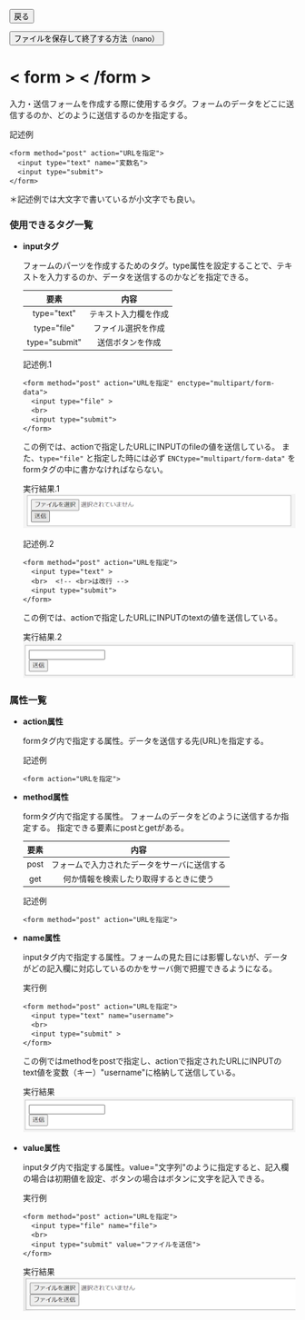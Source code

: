 <button type="button" onclick="history.back()">戻る</button>

<button type="button" onclick="window.location.href='https://b2211590.github.io/kaitaishinsho/command/nano'">ファイルを保存して終了する方法（nano）</button>

# < form > < /form >

入力・送信フォームを作成する際に使用するタグ。フォームのデータをどこに送信するのか、どのように送信するのかを指定する。


  記述例 [](変更しない)
  
  ```
  <form method="post" action="URLを指定">
    <input type="text" name="変数名"> 
    <input type="submit"> 
  </form>
  ```
  ＊記述例では大文字で書いているが小文字でも良い。

### 使用できるタグ一覧

- **inputタグ**

  フォームのパーツを作成するためのタグ。type属性を設定することで、テキストを入力するのか、データを送信するのかなどを指定できる。

  | 要素 | 内容 |
  | :---: | :---: |
  |type="text"|テキスト入力欄を作成|
  |type="file"|ファイル選択を作成|
  |type="submit"|送信ボタンを作成|

  記述例.1　[](変更しない)

  ```
  <form method="post" action="URLを指定" enctype="multipart/form-data">
    <input type="file" >
    <br>
    <input type="submit">
  </form>
  ```
  この例では、actionで指定したURLにINPUTのfileの値を送信している。
  また、`type="file"` と指定した時には必ず `ENCtype="multipart/form-data"` をformタグの中に書かなければならない。
  <br>

  実行結果.1　[](変更しない)
  ![](../nakanishi/form2.png)
  <br>


  記述例.2　[](変更しない)

  ```
  <form method="post" action="URLを指定">
    <input type="text" >
    <br>  <!-- <br>は改行 -->
    <input type="submit">
  </form>
  ```
  この例では、actionで指定したURLにINPUTのtextの値を送信している。
  <br>

  実行結果.2　[](変更しない)
  ![](../nakanishi/form1.png)
  <br>


### 属性一覧


- **action属性**
  
  formタグ内で指定する属性。データを送信する先(URL)を指定する。

  記述例 [](変更しない)
  
  ```
  <form action="URLを指定">
  ```

- **method属性** 
  
  formタグ内で指定する属性。
  フォームのデータをどのように送信するか指定する。
  指定できる要素にpostとgetがある。

  | 要素 | 内容 |
  | :---: | :---: |
  | post | フォームで入力されたデータをサーバに送信する |
  | get | 何か情報を検索したり取得するときに使う |
  
  記述例　[](変更しない)
  
  ```
  <form method="post" action="URLを指定">
  ```


  


- **name属性** 
    
  inputタグ内で指定する属性。フォームの見た目には影響しないが、データがどの記入欄に対応しているのかをサーバ側で把握できるようになる。
  
  実行例　[](変更しない)
  
  ```
  <form method="post" action="URLを指定">
    <input type="text" name="username"> 
    <br>
    <input type="submit" > 
  </form>
  ```
  この例ではmethodをpostで指定し、actionで指定されたURLにINPUTのtext値を変数（キー）"username"に格納して送信している。


  実行結果　[](変更しない)
  ![](../nakanishi/form1.png)
  <br>

- **value属性** 
  
  inputタグ内で指定する属性。value="文字列"のように指定すると、記入欄の場合は初期値を設定、ボタンの場合はボタンに文字を記入できる。
  
  
  実行例　[](変更しない)
  
  ```
  <form method="post" action="URLを指定">
    <input type="file" name="file"> 
    <br>
    <input type="submit" value="ファイルを送信"> 
  </form>
  ```


  実行結果　[](変更しない)
  ![](../nakanishi/form3.png)




